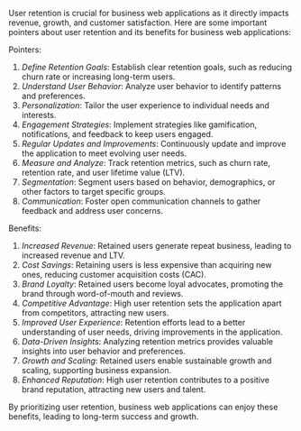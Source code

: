 User retention is crucial for business web applications as it directly impacts revenue, growth, and customer satisfaction. Here are some important pointers about user retention and its benefits for business web applications:

Pointers:

1. *Define Retention Goals*: Establish clear retention goals, such as reducing churn rate or increasing long-term users.
2. *Understand User Behavior*: Analyze user behavior to identify patterns and preferences.
3. *Personalization*: Tailor the user experience to individual needs and interests.
4. *Engagement Strategies*: Implement strategies like gamification, notifications, and feedback to keep users engaged.
5. *Regular Updates and Improvements*: Continuously update and improve the application to meet evolving user needs.
6. *Measure and Analyze*: Track retention metrics, such as churn rate, retention rate, and user lifetime value (LTV).
7. *Segmentation*: Segment users based on behavior, demographics, or other factors to target specific groups.
8. *Communication*: Foster open communication channels to gather feedback and address user concerns.

Benefits:

1. *Increased Revenue*: Retained users generate repeat business, leading to increased revenue and LTV.
2. *Cost Savings*: Retaining users is less expensive than acquiring new ones, reducing customer acquisition costs (CAC).
3. *Brand Loyalty*: Retained users become loyal advocates, promoting the brand through word-of-mouth and reviews.
4. *Competitive Advantage*: High user retention sets the application apart from competitors, attracting new users.
5. *Improved User Experience*: Retention efforts lead to a better understanding of user needs, driving improvements in the application.
6. *Data-Driven Insights*: Analyzing retention metrics provides valuable insights into user behavior and preferences.
7. *Growth and Scaling*: Retained users enable sustainable growth and scaling, supporting business expansion.
8. *Enhanced Reputation*: High user retention contributes to a positive brand reputation, attracting new users and talent.

By prioritizing user retention, business web applications can enjoy these benefits, leading to long-term success and growth.